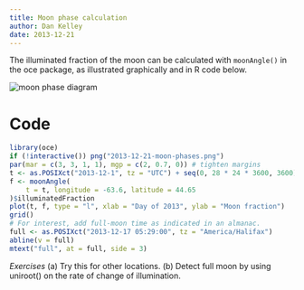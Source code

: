 ```yaml
---
title: Moon phase calculation
author: Dan Kelley
date: 2013-12-21
---
```


The illuminated fraction of the moon can be calculated with `moonAngle()` in
the oce package, as illustrated graphically and in R code below.

![moon phase diagram](/dek_blog/docs/assets/images/2013-12-21-moon-phases.png)

# Code

```R
library(oce)
if (!interactive()) png("2013-12-21-moon-phases.png")
par(mar = c(3, 3, 1, 1), mgp = c(2, 0.7, 0)) # tighten margins
t <- as.POSIXct("2013-12-1", tz = "UTC") + seq(0, 28 * 24 * 3600, 3600)
f <- moonAngle(
    t = t, longitude = -63.6, latitude = 44.65
)$illuminatedFraction
plot(t, f, type = "l", xlab = "Day of 2013", ylab = "Moon fraction")
grid()
# For interest, add full-moon time as indicated in an almanac.
full <- as.POSIXct("2013-12-17 05:29:00", tz = "America/Halifax")
abline(v = full)
mtext("full", at = full, side = 3)
```

*Exercises* (a) Try this for other locations. (b) Detect full moon by using
uniroot() on the rate of change of illumination.


